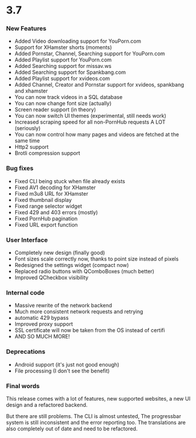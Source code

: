 # 3.7

### New Features
- Added Video downloading support for YouPorn.com
- Support for XHamster shorts (moments)
- Added Pornstar, Channel, Searching support for YouPorn.com
- Added Playlist support for YouPorn.com
- Added Searching support for missav.ws
- Added Searching support for Spankbang.com
- Added Playlist support for xvideos.com
- Added Channel, Creator and Pornstar support for xvideos, spankbang and xhamster
- You can now track videos in a SQL database
- You can now change font size (actually)
- Screen reader support (in theory)
- You can now switch UI themes (experimental, still needs work)
- Increased scraping speed for all non-PornHub requests A LOT (seriously)
- You can now control how many pages and videos are fetched at the same time
- Http2 support 
- Brotli compression support

### Bug fixes
- Fixed CLI being stuck when file already exists
- Fixed AV1 decoding for XHamster
- Fixed m3u8 URL for XHamster 
- Fixed thumbnail display
- Fixed range selector widget
- Fixed 429 and 403 errors (mostly)
- Fixed PornHub pagination
- Fixed URL export function

### User Interface
- Completely new design (finally good)
- Font sizes scale correctly now, thanks to point size
  instead of pixels
- Redesigned the settings widget (compact now)
- Replaced radio buttons with QComboBoxes (much better)
- Improved QCheckbox visibility

### Internal code
- Massive rewrite of the network backend
- Much more consistent network requests and retrying
- automatic 429 bypass
- Improved proxy support
- SSL certificate will now be taken from the OS instead of certifi
- AND SO MUCH MORE!

### Deprecations
- Android support (it's just not good enough)
- File processing (I don't see the benefit) 

### Final words
This release comes with a lot of features, new supported websites,
a new UI design and a refactored backend.

But there are still problems. The CLI is almost untested,
The progressbar system is still inconsistent and the error reporting
too. The translations are also completely out of date and need
to be refactored. 

